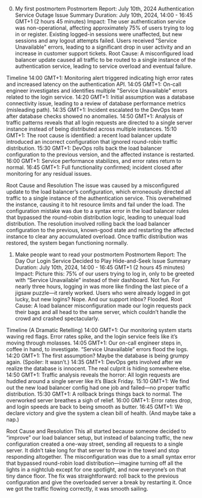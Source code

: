 0. My first postmortem
Postmortem Report: July 10th, 2024 Authentication Service Outage
Issue Summary
Duration: July 10th, 2024, 14:00 - 16:45 GMT+1 (2 hours 45 minutes)
Impact: The user authentication service was non-operational, affecting approximately 75% of users trying to log in or register. Existing logged-in sessions were unaffected, but new sessions and any logout attempts failed. Users received "Service Unavailable" errors, leading to a significant drop in user activity and an increase in customer support tickets.
Root Cause: A misconfigured load balancer update caused all traffic to be routed to a single instance of the authentication service, leading to service overload and eventual failure.

Timeline
14:00 GMT+1: Monitoring alert triggered indicating high error rates and increased latency on the authentication API.
14:05 GMT+1: On-call engineer investigates and identifies multiple "Service Unavailable" errors related to the login service.
14:20 GMT+1: Initial assumption was a database connectivity issue, leading to a review of database performance metrics (misleading path).
14:35 GMT+1: Incident escalated to the DevOps team after database checks showed no anomalies.
14:50 GMT+1: Analysis of traffic patterns reveals that all login requests are directed to a single server instance instead of being distributed across multiple instances.
15:10 GMT+1: The root cause is identified: a recent load balancer update introduced an incorrect configuration that ignored round-robin traffic distribution.
15:30 GMT+1: DevOps rolls back the load balancer configuration to the previous version, and the affected instance is restarted.
16:00 GMT+1: Service performance stabilizes, and error rates return to normal.
16:45 GMT+1: Full functionality confirmed; incident closed after monitoring for any residual issues.

Root Cause and Resolution
The issue was caused by a misconfigured update to the load balancer’s configuration, which erroneously directed all traffic to a single instance of the authentication service. This overwhelmed the instance, causing it to hit resource limits and fail under the load. The configuration mistake was due to a syntax error in the load balancer rules that bypassed the round-robin distribution logic, leading to unequal load distribution.
The resolution involved rolling back the load balancer configuration to the previous, known-good state and restarting the affected instance to clear any accumulated overload. Once traffic distribution was restored, the system began functioning normally.

1. Make people want to read your postmortem
Postmortem Report: The Day Our Login Service Decided to Play Hide-and-Seek
Issue Summary
Duration: July 10th, 2024, 14:00 - 16:45 GMT+1 (2 hours 45 minutes)
Impact: Picture this: 75% of our users trying to log in, only to be greeted with “Service Unavailable” instead of their dashboard. Not fun. For nearly three hours, logging in was more like finding the last piece of a jigsaw puzzle—it rarely worked. Users who were already logged in got lucky, but new logins? Nope. And our support inbox? Flooded.
Root Cause: A load balancer misconfiguration made our login requests pack their bags and all head to the same server, which couldn’t handle the crowd and crashed spectacularly.

Timeline (A Dramatic Retelling)
14:00 GMT+1: Our monitoring system starts waving red flags. Error rates spike, and the login service feels like it’s moving through molasses.
14:05 GMT+1: Our on-call engineer steps in, coffee in hand, to investigate. “Service Unavailable” errors flood the logs.
14:20 GMT+1: The first assumption? Maybe the database is being grumpy again. (Spoiler: It wasn’t.)
14:35 GMT+1: DevOps gets involved after we realize the database is innocent. The real culprit is hiding somewhere else.
14:50 GMT+1: Traffic analysis reveals the horror: All login requests are huddled around a single server like it’s Black Friday.
15:10 GMT+1: We find out the new load balancer config had one job and failed—no proper traffic distribution.
15:30 GMT+1: A rollback brings things back to normal. The overworked server breathes a sigh of relief.
16:00 GMT+1: Error rates drop, and login speeds are back to being smooth as butter.
16:45 GMT+1: We declare victory and give the system a clean bill of health. (And maybe take a nap.)

Root Cause and Resolution
This all started because someone decided to “improve” our load balancer setup, but instead of balancing traffic, the new configuration created a one-way street, sending all requests to a single server. It didn’t take long for that server to throw in the towel and stop responding altogether. The misconfiguration was due to a small syntax error that bypassed round-robin load distribution—imagine turning off all the lights in a nightclub except for one spotlight, and now everyone’s on that tiny dance floor.
The fix was straightforward: roll back to the previous configuration and give the overloaded server a break by restarting it. Once we got the traffic flowing correctly, it was smooth sailing.


